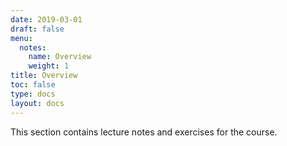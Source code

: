 ```yaml
---
date: 2019-03-01
draft: false
menu:
  notes:
    name: Overview
    weight: 1
title: Overview
toc: false
type: docs
layout: docs
---
```


This section contains lecture notes and exercises for the course.
